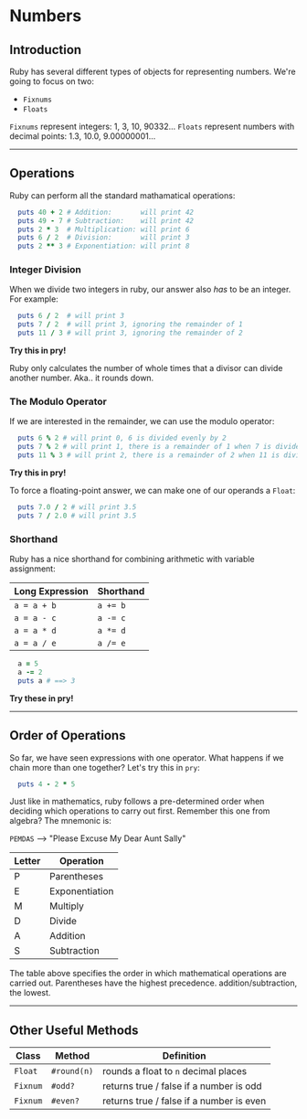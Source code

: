 # Numbers

## Introduction

Ruby has several different types of objects for representing numbers. We're going to focus on two:
  * `Fixnums`
  * `Floats`

`Fixnums` represent integers: 1, 3, 10, 90332... `Floats` represent numbers with decimal points: 1.3, 10.0, 9.00000001...

---

## Operations

Ruby can perform all the standard mathamatical operations:

  ```ruby
    puts 40 + 2 # Addition:       will print 42
    puts 49 - 7 # Subtraction:    will print 42
    puts 2 * 3  # Multiplication: will print 6
    puts 6 / 2  # Division:       will print 3
    puts 2 ** 3 # Exponentiation: will print 8
  ```

### Integer Division

When we divide two integers in ruby, our answer also *has* to be an integer. For example:

  ```ruby
    puts 6 / 2  # will print 3
    puts 7 / 2  # will print 3, ignoring the remainder of 1
    puts 11 / 3 # will print 3, ignoring the remainder of 2
  ```

**Try this in pry!**

Ruby only calculates the number of whole times that a divisor can divide another number. Aka.. it rounds down.

### The Modulo Operator

If we are interested in the remainder, we can use the modulo operator:

  ```ruby
    puts 6 % 2 # will print 0, 6 is divided evenly by 2
    puts 7 % 2 # will print 1, there is a remainder of 1 when 7 is divided by 2
    puts 11 % 3 # will print 2, there is a remainder of 2 when 11 is divided by 3
  ```

**Try this in pry!**

To force a floating-point answer, we can make one of our operands a `Float`:

  ```ruby
    puts 7.0 / 2 # will print 3.5
    puts 7 / 2.0 # will print 3.5
  ```

### Shorthand

Ruby has a nice shorthand for combining arithmetic with variable assignment:

Long Expression | Shorthand
----------------|-----------
`a = a + b`     | `a += b`
`a = a - c`     | `a -= c`
`a = a * d`     | `a *= d`
`a = a / e`     | `a /= e`

  ```ruby
    a = 5
    a -= 2
    puts a # ==> 3
  ```

**Try these in pry!**

---

## Order of Operations

So far, we have seen expressions with one operator. What happens if we chain more than one together? Let's try this in `pry`:

  ```ruby
    puts 4 - 2 * 5
  ```

Just like in mathematics, ruby follows a pre-determined order when deciding which operations to carry out first. Remember this one from algebra? The mnemonic is:

`PEMDAS` --> "Please Excuse My Dear Aunt Sally"

Letter | Operation
-------|-----------
P      | Parentheses
E      | Exponentiation
M      | Multiply
D      | Divide
A      | Addition
S      | Subtraction

The table above specifies the order in which mathematical operations are carried out. Parentheses have the highest precedence. addition/subtraction, the lowest.

---

## Other Useful Methods

Class    | Method      | Definition
---------|-------------|-----------
`Float`  | `#round(n)` | rounds a float to `n` decimal places
`Fixnum` | `#odd?`     | returns true / false if a number is odd
`Fixnum` | `#even?`    | returns true / false if a number is even

